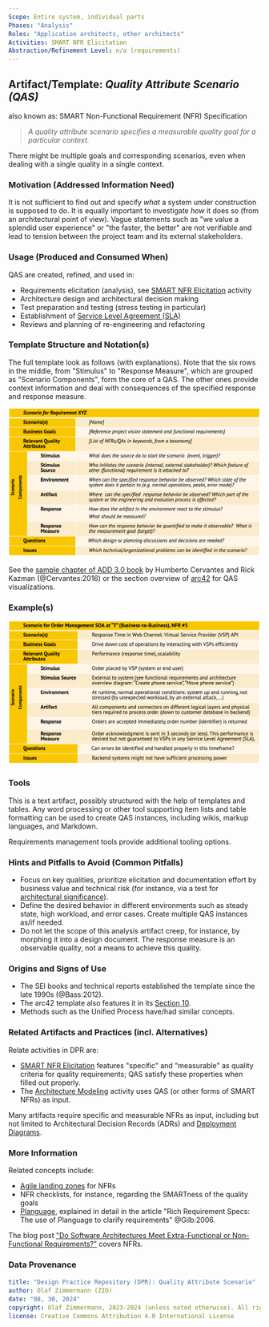 ```yaml
---
Scope: Entire system, individual parts
Phases: "Analysis"
Roles: "Application architects, other architects"
Activities: SMART NFR Elicitation
Abstraction/Refinement Level: n/a (requirements)
---
```


Artifact/Template: *Quality Attribute Scenario (QAS)*
-----------------------------------------------------
also known as: SMART Non-Functional Requirement (NFR) Specification

> *A quality attribute scenario specifies a measurable quality goal for a particular context.*

There might be multiple goals and corresponding scenarios, even when dealing with a single quality in a single context.

### Motivation (Addressed Information Need) 

It is not sufficient to find out and specify *what* a system under construction is supposed to do. It is equally important to investigate *how* it does so (from an architectural point of view). Vague statements such as "we value a splendid user experience" or "the faster, the better" are not verifiable and lead to tension between the project team and its external stakeholders.


### Usage (Produced and Consumed When)

QAS are created, refined, and used in:

* Requirements elicitation (analysis), see [SMART NFR Elicitation](../activities/DPR-SMART-NFR-Elicitation.md) activity
* Architecture design and architectural decision making
* Test preparation and testing (stress testing in particular)
* Establishment of [Service Level Agreement (SLA)](SDPR-ServiceLevelAgreement.md) 
* Reviews and planning of re-engineering and refactoring


### Template Structure and Notation(s)

The full template look as follows (with explanations). Note that the six rows in the middle, from "Stimulus" to "Response Measure", which are grouped as "Scenario Components", form the core of a QAS. The other ones provide context information and deal with consequences of the specified response and response measure.

![Annotated QAS Template](/artifact-templates/images/ZIO-QualityAttributeScenarioExplanations.png)

See the [sample chapter of ADD 3.0 book](https://ptgmedia.pearsoncmg.com/images/9780134390789/samplepages/9780134390789.pdf) by Humberto Cervantes and Rick Kazman (@Cervantes:2016) or the section overview of [arc42](https://arc42.org/overview) for QAS visualizations.
<!-- TODO (v2) repaint and show graphical image from SEI books and reports (MK has them too) -->

### Example(s)

![QAS Example: Desired Performance in Order Management Scenario](/artifact-templates/images/ZIO-QualityAttributeScenarioExample.png)


### Tools

This is a text artifact, possibly structured with the help of templates and tables. Any word processing or other tool supporting item lists and table formatting can be used to create QAS instances, including wikis, markup languages, and Markdown.

Requirements management tools provide additional tooling options.

### Hints and Pitfalls to Avoid (Common Pitfalls)

* Focus on key qualities, prioritize elicitation and documentation effort by business value and technical risk (for instance, via a test for [architectural significance](https://medium.com/olzzio/architectural-significance-test-9ff17a9b4490)).
* Define the desired behavior in different environments such as steady state, high workload, and error cases. Create multiple QAS instances as/if needed.
* Do not let the scope of this analysis artifact creep, for instance, by morphing it into a design document. The response measure is an observable quality, not a means to achieve this quality.

<!-- TODO could talk about design time vs. runtime; what are measures for design time qualities such as maintainability? could talk about quality trees for prioritization, risk-based approach by M. Glinz -->


### Origins and Signs of Use

<!-- UML-based methods and their predecessors: -->

* The SEI books and technical reports established the template since the late 1990s (@Bass:2012).
* The arc42 template also features it in its [Section 10](https://docs.arc42.org/section-10/).
* Methods such as the Unified Process have/had similar concepts.


### Related Artifacts and Practices (incl. Alternatives)

Relate activities in DPR are:

* [SMART NFR Elicitation](../activities/DPR-SMART-NFR-Elicitation.md) features "specific" and "measurable" as quality criteria for quality requirements; QAS satisfy these properties when filled out properly.
* The [Architecture Modeling](../activities/DPR-ArchitectureModeling.md) activity uses QAS (or other forms of SMART NFRs) as input.

Many artifacts require specific and measurable NFRs as input, including but not limited to Architectural Decision Records (ADRs) and [Deployment Diagrams](DPR-DeploymentDiagram.md).


### More Information

Related concepts include: 

* [Agile landing zones](https://wirfs-brock.com/blog/2011/07/21/introducing-landing-zones/) for NFRs 
* NFR checklists, for instance, regarding the SMARTness of the quality goals  
* [Planguage](https://www.modernanalyst.com/Resources/Articles/tabid/115/ID/2926/Specifying-Quality-Requirements-With-Planguage.aspx), explained in detail in the article "Rich Requirement Specs: The use of Planguage to clarify requirements" @Gilb:2006. <!-- alternative links: http://www.syque.com/quality_tools/tools/Tools104.htm  and <https://www.geocities.ws/g/i/gillani/SE%272%20Full%20Lectures/ASE%20-%20%20Planguage%20Quantifying%20Quality%20Requirements.pdf> -->
 
The blog post ["Do Software Architectures Meet Extra-Functional or Non-Functional Requirements?"](https://ozimmer.ch/practices/2020/11/19/ExtraExtraReadAllboutIt.html) covers NFRs.


### Data Provenance 

```yaml
title: "Design Practice Repository (DPR): Quality Attribute Scenario"
author: Olaf Zimmermann (ZIO)
date: "08, 30, 2024"
copyright: Olaf Zimmermann, 2023-2024 (unless noted otherwise). All rights reserved.
license: Creative Commons Attribution 4.0 International License
```

<!--
# References
[C-99]: # (Comment: References will be added here automatically when using -bibliography option of pandoc command)
-->